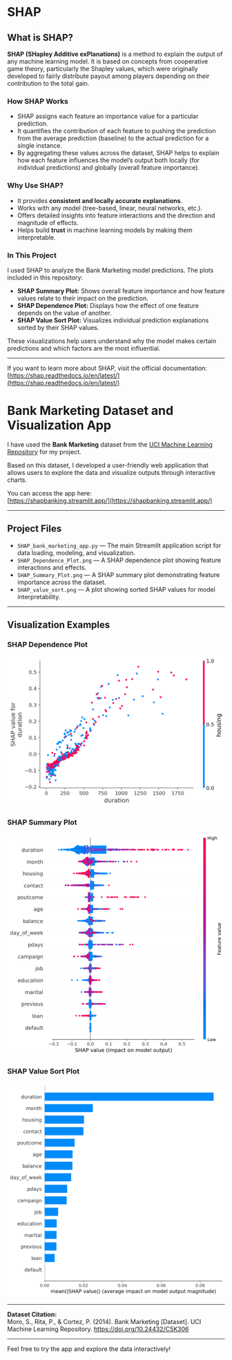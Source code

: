 # SHAP
## What is SHAP?

**SHAP (SHapley Additive exPlanations)** is a method to explain the output of any machine learning model. It is based on concepts from cooperative game theory, particularly the Shapley values, which were originally developed to fairly distribute payout among players depending on their contribution to the total gain.

### How SHAP Works

- SHAP assigns each feature an importance value for a particular prediction.
- It quantifies the contribution of each feature to pushing the prediction from the average prediction (baseline) to the actual prediction for a single instance.
- By aggregating these values across the dataset, SHAP helps to explain how each feature influences the model’s output both locally (for individual predictions) and globally (overall feature importance).

### Why Use SHAP?

- It provides **consistent and locally accurate explanations**.
- Works with any model (tree-based, linear, neural networks, etc.).
- Offers detailed insights into feature interactions and the direction and magnitude of effects.
- Helps build **trust** in machine learning models by making them interpretable.

### In This Project

I used SHAP to analyze the Bank Marketing model predictions. The plots included in this repository:

- **SHAP Summary Plot:** Shows overall feature importance and how feature values relate to their impact on the prediction.
- **SHAP Dependence Plot:** Displays how the effect of one feature depends on the value of another.
- **SHAP Value Sort Plot:** Visualizes individual prediction explanations sorted by their SHAP values.

These visualizations help users understand why the model makes certain predictions and which factors are the most influential.

---

If you want to learn more about SHAP, visit the official documentation:  
[https://shap.readthedocs.io/en/latest/](https://shap.readthedocs.io/en/latest/)




# Bank Marketing Dataset and Visualization App

I have used the **Bank Marketing** dataset from the [UCI Machine Learning Repository](https://archive.ics.uci.edu/ml/datasets/Bank+Marketing) for my project.

Based on this dataset, I developed a user-friendly web application that allows users to explore the data and visualize outputs through interactive charts.

You can access the app here:  
[https://shapbanking.streamlit.app/](https://shapbanking.streamlit.app/)

---

## Project Files

- `SHAP_bank_marketing_app.py` — The main Streamlit application script for data loading, modeling, and visualization.
- `SHAP_Dependence_Plot.png` — A SHAP dependence plot showing feature interactions and effects.
- `SHAP_Summary_Plot.png` — A SHAP summary plot demonstrating feature importance across the dataset.
- `SHAP_value_sort.png` — A plot showing sorted SHAP values for model interpretability.

---

## Visualization Examples

### SHAP Dependence Plot
![SHAP Dependence Plot](SHAP_Dependence_Plot.png)

### SHAP Summary Plot
![SHAP Summary Plot](SHAP_Summary_Plot.png)

### SHAP Value Sort Plot
![SHAP Value Sort](SHAP_value_sort.png)

---

**Dataset Citation:**  
Moro, S., Rita, P., & Cortez, P. (2014). Bank Marketing [Dataset]. UCI Machine Learning Repository. https://doi.org/10.24432/C5K306

---

Feel free to try the app and explore the data interactively!

